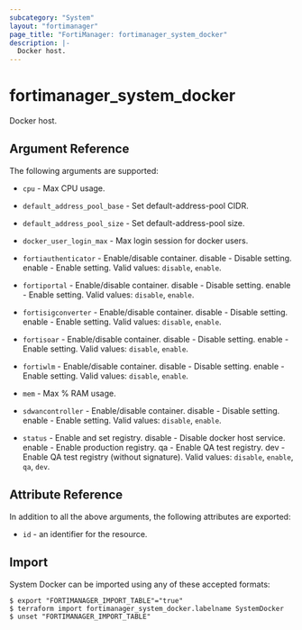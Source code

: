 ```yaml
---
subcategory: "System"
layout: "fortimanager"
page_title: "FortiManager: fortimanager_system_docker"
description: |-
  Docker host.
---
```


# fortimanager_system_docker
Docker host.

## Argument Reference


The following arguments are supported:


* `cpu` - Max CPU usage.
* `default_address_pool_base` - Set default-address-pool CIDR.
* `default_address_pool_size` - Set default-address-pool size.
* `docker_user_login_max` - Max login session for docker users.
* `fortiauthenticator` - Enable/disable container. disable - Disable setting. enable - Enable setting. Valid values: `disable`, `enable`.

* `fortiportal` - Enable/disable container. disable - Disable setting. enable - Enable setting. Valid values: `disable`, `enable`.

* `fortisigconverter` - Enable/disable container. disable - Disable setting. enable - Enable setting. Valid values: `disable`, `enable`.

* `fortisoar` - Enable/disable container. disable - Disable setting. enable - Enable setting. Valid values: `disable`, `enable`.

* `fortiwlm` - Enable/disable container. disable - Disable setting. enable - Enable setting. Valid values: `disable`, `enable`.

* `mem` - Max % RAM usage.
* `sdwancontroller` - Enable/disable container. disable - Disable setting. enable - Enable setting. Valid values: `disable`, `enable`.

* `status` - Enable and set registry. disable - Disable docker host service. enable - Enable production registry. qa - Enable QA test registry. dev - Enable QA test registry (without signature). Valid values: `disable`, `enable`, `qa`, `dev`.



## Attribute Reference

In addition to all the above arguments, the following attributes are exported:
* `id` - an identifier for the resource.

## Import

System Docker can be imported using any of these accepted formats:
```
$ export "FORTIMANAGER_IMPORT_TABLE"="true"
$ terraform import fortimanager_system_docker.labelname SystemDocker
$ unset "FORTIMANAGER_IMPORT_TABLE"
```

